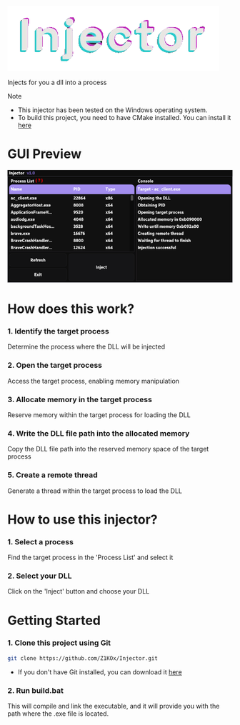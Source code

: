 ![gif](img/Injector.gif)

Injects for you a dll into a process

> [!NOTE]
> - This injector has been tested on the Windows operating system.
> - To build this project, you need to have CMake installed. You can install it <a href="https://cmake.org/download/">here</a>

# GUI Preview
![png](img/Preview.png)

# How does this work?
### 1. Identify the target process
Determine the process where the DLL will be injected

### 2. Open the target process
Access the target process, enabling memory manipulation

### 3. Allocate memory in the target process
Reserve memory within the target process for loading the DLL

### 4. Write the DLL file path into the allocated memory
Copy the DLL file path into the reserved memory space of the target process

### 5. Create a remote thread
Generate a thread within the target process to load the DLL

# How to use this injector?
### 1. Select a process
Find the target process in the 'Process List' and select it

### 2. Select your DLL
Click on the 'Inject' button and choose your DLL

# Getting Started
### 1. Clone this project using Git
```bash
git clone https://github.com/Z1KOx/Injector.git
```
- If you don't have Git installed, you can download it <a href="https://git-scm.com/downloads">here</a>

### 2. Run build.bat
This will compile and link the executable, and it will provide you with the path where the .exe file is located.

